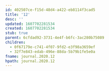 ```yaml
---
id: 402507ce-f15d-48d4-a422-eb8114f3cad5
title: '12'
desc: ''
updated: 1607702281534
created: 1607702281534
stub: true
parent: 6cfdad92-3731-4e4f-b6fc-3ac280b75089
children:
  - 0f67179e-c741-4f07-9fd2-e3f98a3659ef
  - 32f7e843-edab-496e-88da-5b79b1fe5e0a
fname: journal.2020.12
hpath: journal.2020.12
---
```



